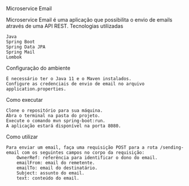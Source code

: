 Microservice Email

Microservice Email é uma aplicação que possibilita o envio de emails através de uma API REST.
Tecnologias utilizadas

    Java
    Spring Boot
    Spring Data JPA
    Spring Mail
    Lombok

Configuração do ambiente

    É necessário ter o Java 11 e o Maven instalados.
    Configure as credenciais de envio de email no arquivo application.properties.

Como executar

    Clone o repositório para sua máquina.
    Abra o terminal na pasta do projeto.
    Execute o comando mvn spring-boot:run.
    A aplicação estará disponível na porta 8080.

Como utilizar

    Para enviar um email, faça uma requisição POST para a rota /sending-email com os seguintes campos no corpo da requisição:
        OwnerRef: referência para identificar o dono do email.
        emailFrom: email do remetente.
        emailTo: email do destinatário.
        Subject: assunto do email.
        text: conteúdo do email.

 
